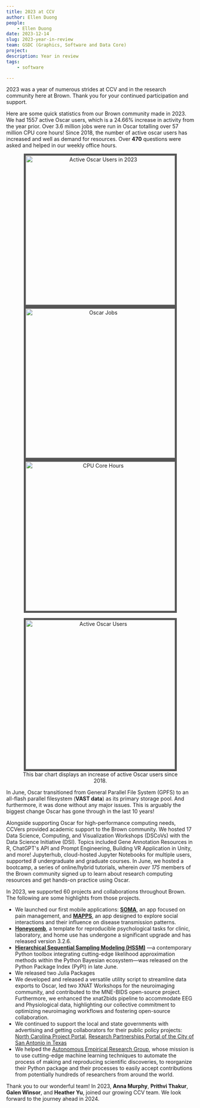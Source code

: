 ```yaml
---
title: 2023 at CCV
author: Ellen Duong
people:
    - Ellen Duong
date: 2023-12-14
slug: 2023-year-in-review
team: GSDC (Graphics, Software and Data Core)
project:
description: Year in review
tags:
    - software

---
```

 
2023 was a year of numerous strides at CCV and in the research community here at Brown. Thank you for your continued participation and support. 

Here are some quick statistics from our Brown community made in 2023. We had 1557 active Oscar users, which is a 24.66% increase in activity from the year prior. Over 3.6 million jobs were run in Oscar totalling over 57 million CPU core hours! Since 2018, the number of active oscar users has increased and well as demand for resources. Over **470** questions were asked and helped in our weekly office hours.

<div style="text-align: center;">
    <img 
        src="/content/images/blog/2023-year-in-review/active-oscar-users-in-2023.png" 
        alt="Active Oscar Users in 2023"
        style="border: 5px solid #555; width: 400px"
    />
    <img 
        src="/content/images/blog/2023-year-in-review/oscar-jobs.png" 
        alt="Oscar Jobs"
        style="border: 5px solid #555; width: 400px"
    />
    <img 
        src="/content/images/blog/2023-year-in-review/cpu-core-hours.png" 
        alt="CPU Core Hours"
        style="border: 5px solid #555; width: 400px"
    />
</div>


<div style="text-align: center;">
    <figure>
        <img 
            src="/content/images/blog/2023-year-in-review/active-oscar-users.png" 
            alt="Active Oscar Users"
            style="border: 5px solid #555; width: 400px"
        />
        <figcaption>This bar chart displays an increase of active Oscar users since 2018.</figcaption>
    </figure>
</div>

In June, Oscar transitioned from General Parallel File System (GPFS) to an all-flash parallel filesystem (**VAST data**) as its primary storage pool. And furthermore, it was done without any major issues. This is arguably the biggest change Oscar has gone through in the last 10 years!

Alongside supporting Oscar for high-performance computing needs, CCVers provided academic support to the Brown community. We hosted 17 Data Science, Computing, and Visualization Workshops (DSCoVs) with the Data Science Initiative (DSI). Topics included Gene Annotation Resources in R, ChatGPT's API and Prompt Engineering, Building VR Application in Unity, and more! Jupyterhub, cloud-hosted Jupyter Notebooks for multiple users, supported *8* undergraduate and graduate courses. In June, we hosted a bootcamp, a series of online/hybrid tutorials, wherein *over 175* members of the Brown community signed up to learn about research computing resources and get hands-on practice using Oscar.


In 2023, we supported 60 projects and collaborations throughout Brown. The following are some highlights from those projects.

- We launched our first mobile applications: [**SOMA**](https://somatheapp.com/), an app focused on pain management, and [**MAPPS**](https://www.mappsproject.com/), an app designed to explore social interactions and their influence on disease transmission patterns.
- [**Honeycomb**](https://brown-ccv.github.io/honeycomb-docs/), a template for reproducible psychological tasks for clinic, laboratory, and home use has undergone a significant upgrade and has released version 3.2.6.
- [**Hierarchical Sequential Sampling Modeling (HSSM)**](https://lnccbrown.github.io/HSSM/) —a contemporary Python toolbox integrating cutting-edge likelihood approximation methods within the Python Bayesian ecosystem—was released on the Python Package Index (PyPI) in late June.
- We released two Julia Packages
- We developed and released a versatile utility script to streamline data exports to Oscar, led two XNAT Workshops for the neuroimaging community, and contributed to the MNE-BIDS open-source project. Furthermore, we enhanced the xnat2bids pipeline to accommodate EEG and Physiological data, highlighting our collective commitment to optimizing neuroimaging workflows and fostering open-source collaboration.
- We continued to support the local and state governments with advertising and getting collaborators for their public policy projects: [North Carolina Project Portal](https://projectportal.nc.gov), [Research Partnerships Portal of the City of San Antonio in Texas](https://researchpartnerships.sanantonio.gov)
- We helped the [Autonomous Empirical Research Group](https://www.brown.edu/carney/research-project/autonomous-empirical-research-0), whose mission is to use cutting-edge machine learning techniques to automate the process of making and reproducing scientific discoveries, to reorganize their Python package and their processes to easily accept contributions from potentially hundreds of researchers from around the world.

Thank you to our wonderful team! In 2023, **Anna Murphy**, **Prithvi Thakur**, **Galen Winsor**, and **Heather Yu**, joined our growing CCV team. We look forward to the journey ahead in 2024.